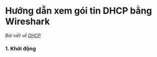# Hướng dẫn xem gói tin DHCP bằng Wireshark

*Bài viết về <a href="https://github.com/hoangdh/DHCP">DHCP</a>.*

### 1. Khởi động 
